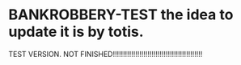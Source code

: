 # BANKROBBERY-TEST  the idea to update it is by totis. 

TEST VERSION.  NOT FINISHED!!!!!!!!!!!!!!!!!!!!!!!!!!!!!!!!!!!!!!!!!!!!
